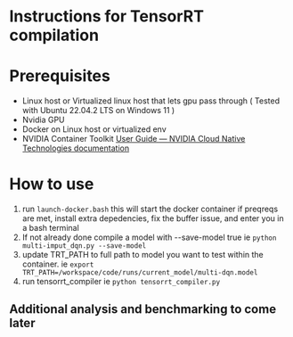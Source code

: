 # Instructions for TensorRT compilation



# Prerequisites

 - Linux host or Virtualized linux host that lets gpu pass through ( Tested with Ubuntu 22.04.2 LTS on Windows 11 )
 - Nvidia GPU
 - Docker on Linux host or virtualized env
 - NVIDIA Container Toolkit [User Guide — NVIDIA Cloud Native Technologies documentation](https://docs.nvidia.com/datacenter/cloud-native/container-toolkit/user-guide.html)



# How to use

 1. run `launch-docker.bash` this will start the docker container if preqreqs are met, install extra depedencies, fix the buffer issue, and enter you in a bash terminal
 2. If not already done compile a model with --save-model true ie `python multi-imput_dqn.py --save-model`
 3. update TRT_PATH to full path to model you want to test within the container. ie 
 `export TRT_PATH=/workspace/code/runs/current_model/multi-dqn.model`
 3. run tensorrt_compiler ie `python tensorrt_compiler.py`

## Additional analysis and benchmarking to come later